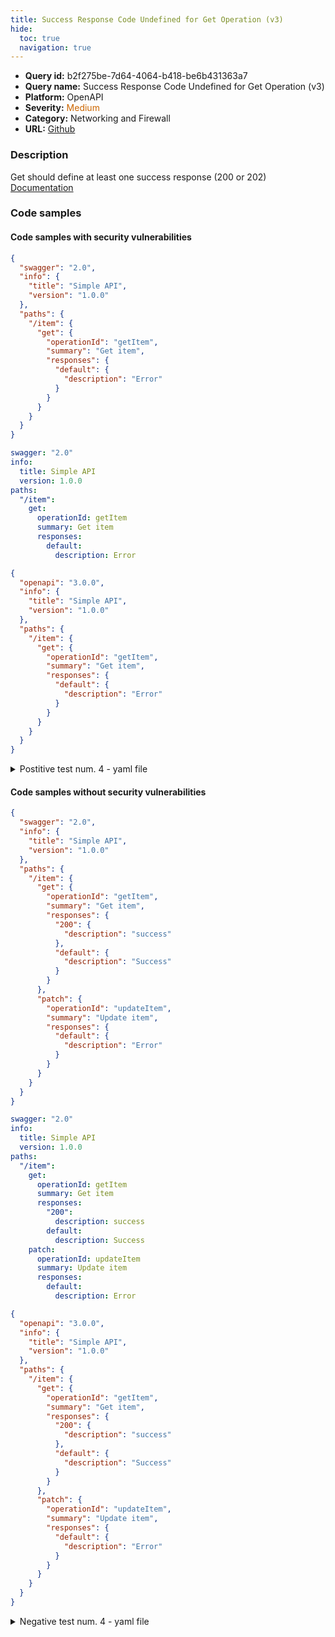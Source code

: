 ```yaml
---
title: Success Response Code Undefined for Get Operation (v3)
hide:
  toc: true
  navigation: true
---
```


<style>
  .highlight .hll {
    background-color: #ff171742;
  }
  .md-content {
    max-width: 1100px;
    margin: 0 auto;
  }
</style>

-   **Query id:** b2f275be-7d64-4064-b418-be6b431363a7
-   **Query name:** Success Response Code Undefined for Get Operation (v3)
-   **Platform:** OpenAPI
-   **Severity:** <span style="color:#C60">Medium</span>
-   **Category:** Networking and Firewall
-   **URL:** [Github](https://github.com/Checkmarx/kics/tree/master/assets/queries/openAPI/general/success_response_code_undefined_get_operation)

### Description
Get should define at least one success response (200 or 202)<br>
[Documentation](https://swagger.io/specification/#operation-object)

### Code samples
#### Code samples with security vulnerabilities
```json title="Postitive test num. 1 - json file" hl_lines="12"
{
  "swagger": "2.0",
  "info": {
    "title": "Simple API",
    "version": "1.0.0"
  },
  "paths": {
    "/item": {
      "get": {
        "operationId": "getItem",
        "summary": "Get item",
        "responses": {
          "default": {
            "description": "Error"
          }
        }
      }
    }
  }
}

```
```yaml title="Postitive test num. 2 - yaml file" hl_lines="10"
swagger: "2.0"
info:
  title: Simple API
  version: 1.0.0
paths:
  "/item":
    get:
      operationId: getItem
      summary: Get item
      responses:
        default:
          description: Error

```
```json title="Postitive test num. 3 - json file" hl_lines="12"
{
  "openapi": "3.0.0",
  "info": {
    "title": "Simple API",
    "version": "1.0.0"
  },
  "paths": {
    "/item": {
      "get": {
        "operationId": "getItem",
        "summary": "Get item",
        "responses": {
          "default": {
            "description": "Error"
          }
        }
      }
    }
  }
}

```
<details><summary>Postitive test num. 4 - yaml file</summary>

```yaml hl_lines="10"
openapi: 3.0.0
info:
  title: Simple API
  version: 1.0.0
paths:
  "/item":
    get:
      operationId: getItem
      summary: Get item
      responses:
        default:
          description: Error

```
</details>


#### Code samples without security vulnerabilities
```json title="Negative test num. 1 - json file"
{
  "swagger": "2.0",
  "info": {
    "title": "Simple API",
    "version": "1.0.0"
  },
  "paths": {
    "/item": {
      "get": {
        "operationId": "getItem",
        "summary": "Get item",
        "responses": {
          "200": {
            "description": "success"
          },
          "default": {
            "description": "Success"
          }
        }
      },
      "patch": {
        "operationId": "updateItem",
        "summary": "Update item",
        "responses": {
          "default": {
            "description": "Error"
          }
        }
      }
    }
  }
}

```
```yaml title="Negative test num. 2 - yaml file"
swagger: "2.0"
info:
  title: Simple API
  version: 1.0.0
paths:
  "/item":
    get:
      operationId: getItem
      summary: Get item
      responses:
        "200":
          description: success
        default:
          description: Success
    patch:
      operationId: updateItem
      summary: Update item
      responses:
        default:
          description: Error

```
```json title="Negative test num. 3 - json file"
{
  "openapi": "3.0.0",
  "info": {
    "title": "Simple API",
    "version": "1.0.0"
  },
  "paths": {
    "/item": {
      "get": {
        "operationId": "getItem",
        "summary": "Get item",
        "responses": {
          "200": {
            "description": "success"
          },
          "default": {
            "description": "Success"
          }
        }
      },
      "patch": {
        "operationId": "updateItem",
        "summary": "Update item",
        "responses": {
          "default": {
            "description": "Error"
          }
        }
      }
    }
  }
}

```
<details><summary>Negative test num. 4 - yaml file</summary>

```yaml
openapi: 3.0.0
info:
  title: Simple API
  version: 1.0.0
paths:
  "/item":
    get:
      operationId: getItem
      summary: Get item
      responses:
        "200":
          description: success
        default:
          description: Success
    patch:
      operationId: updateItem
      summary: Update item
      responses:
        default:
          description: Error

```
</details>
